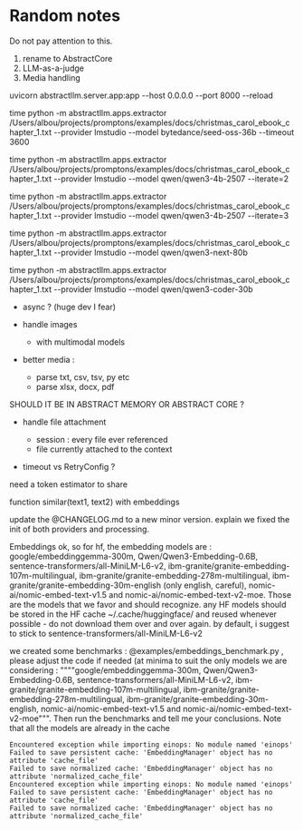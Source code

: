 # Random notes

Do not pay attention to this.

1) rename to AbstractCore
2) LLM-as-a-judge
3) Media handling


uvicorn abstractllm.server.app:app --host 0.0.0.0 --port 8000 --reload


time python -m abstractllm.apps.extractor /Users/albou/projects/promptons/examples/docs/christmas_carol_ebook_chapter_1.txt --provider lmstudio --model bytedance/seed-oss-36b --timeout 3600

time python -m abstractllm.apps.extractor /Users/albou/projects/promptons/examples/docs/christmas_carol_ebook_chapter_1.txt --provider lmstudio --model qwen/qwen3-4b-2507 --iterate=2

time python -m abstractllm.apps.extractor /Users/albou/projects/promptons/examples/docs/christmas_carol_ebook_chapter_1.txt --provider lmstudio --model qwen/qwen3-4b-2507 --iterate=3

time python -m abstractllm.apps.extractor /Users/albou/projects/promptons/examples/docs/christmas_carol_ebook_chapter_1.txt --provider lmstudio --model qwen/qwen3-next-80b

time python -m abstractllm.apps.extractor /Users/albou/projects/promptons/examples/docs/christmas_carol_ebook_chapter_1.txt --provider lmstudio --model qwen/qwen3-coder-30b


- async ? (huge dev I fear)

- handle images
    - with multimodal models

- better media : 
    - parse txt, csv, tsv, py etc
    - parse xlsx, docx, pdf

SHOULD IT BE IN ABSTRACT MEMORY OR ABSTRACT CORE ?
- handle file attachment
    - session : every file ever referenced
    - file currently attached to the context


- timeout vs RetryConfig ?

need a token estimator to share


function similar(text1, text2) with embeddings


update the @CHANGELOG.md to a new minor version. explain we fixed the init of both providers and processing. 


Embeddings
ok, so for hf, the embedding models are : google/embeddinggemma-300m, Qwen/Qwen3-Embedding-0.6B, sentence-transformers/all-MiniLM-L6-v2, 
ibm-granite/granite-embedding-107m-multilingual, ibm-granite/granite-embedding-278m-multilingual, ibm-granite/granite-embedding-30m-english (only english, careful), 
nomic-ai/nomic-embed-text-v1.5 and nomic-ai/nomic-embed-text-v2-moe. Those are the models that we favor and should recognize. any HF models should be stored in the HF cache 
~/.cache/huggingface/ and reused whenever possible - do not download them over and over again. by default, i suggest to stick to sentence-transformers/all-MiniLM-L6-v2


we created some benchmarks : @examples/embeddings_benchmark.py , please adjust the code if needed (at minima to suit the only models we are considering : """"google/embeddinggemma-300m, Qwen/Qwen3-Embedding-0.6B, sentence-transformers/all-MiniLM-L6-v2, ibm-granite/granite-embedding-107m-multilingual, ibm-granite/granite-embedding-278m-multilingual, ibm-granite/granite-embedding-30m-english, nomic-ai/nomic-embed-text-v1.5 and nomic-ai/nomic-embed-text-v2-moe""". Then run the benchmarks and tell me your conclusions. Note that all the models are already in the cache 



    Encountered exception while importing einops: No module named 'einops'
    Failed to save persistent cache: 'EmbeddingManager' object has no attribute 'cache_file'
    Failed to save normalized cache: 'EmbeddingManager' object has no attribute 'normalized_cache_file'
    Encountered exception while importing einops: No module named 'einops'
    Failed to save persistent cache: 'EmbeddingManager' object has no attribute 'cache_file'
    Failed to save normalized cache: 'EmbeddingManager' object has no attribute 'normalized_cache_file'